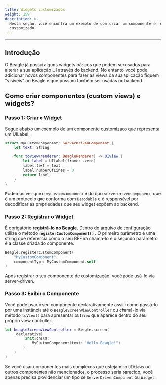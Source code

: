 ```yaml
---
title: Widgets customizados
weight: 159
description: >-
  Nesta seção, você encontra um exemplo de com criar um componente e  um widget
  customizado
---
```


---

## Introdução

O Beagle já possui alguns widgets básicos que podem ser usados para alterar a sua aplicação UI através do backend. No entanto, você pode adicionar novos componentes para fazer as views da sua aplicação fiquem "visíveis" ao Beagle e que possam também ser usadas no backend. 

## Como criar componentes \(custom views\) e widgets?

### Passo 1: Criar o Widget

Segue abaixo um exemplo de um componente customizado que representa um UILabel:

```swift
struct MyCustomComponent: ServerDrivenComponent {
    let text: String

    func toView(renderer: BeagleRenderer) -> UIView {
        let label = UILabel(frame: .zero)
        label.text = text
        label.numberOfLines = 0
        return label
    }
}
```

Podemos ver que o `MyCustomComponent` é do tipo `ServerDrivenComponent`, que é um protocolo que conforma com `Decodable` e é responsável por decodificar as propriedades que seu widget expõem ao backend.

### Passo 2: Registrar o Widget

É obrigatório **registrá-lo no Beagle.** Dentro do arquivo de configuração utilize o método **`registerCustomComponent().`** O primeiro parâmetro é uma string que referencia como o seu BFF irá chama-lo e o segundo parâmetro é a classe criada do componente.

```swift
Beagle.registerCustomComponent(
    "MyCustomComponent",
    componentType: MyCustomComponent.self
)
```

Após registrar o seu componente de customização, você pode usá-lo  via server-driven.

### Passo 3: Exibir o Componente

Você pode usar o seu componente declarativamente assim como passá-lo por uma instância até o `BeagleScreenViewController` ou chamá-lo via método `toView()` para apresentar o`UIView` que aparece dentro do seu próprio view controller.

```swift
let beagleScreenViewController = Beagle.screen(
    .declarative(
        .init(child:
            MyCustomComponent(text: "Hello Beagle!")
        )
    )
)
```

Se você usar componentes mais complexos que estejam no  `UIViews` ou outros componentes não mencionados, o processo seria parecido, você apenas precisa providenciar um tipo de `ServerDrivenComponent` ou `Widget`.
